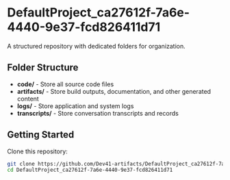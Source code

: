 # DefaultProject_ca27612f-7a6e-4440-9e37-fcd826411d71
A structured repository with dedicated folders for organization.

## Folder Structure

- **code/** - Store all source code files
- **artifacts/** - Store build outputs, documentation, and other generated content
- **logs/** - Store application and system logs
- **transcripts/** - Store conversation transcripts and records

## Getting Started

Clone this repository:
```bash
git clone https://github.com/Dev41-artifacts/DefaultProject_ca27612f-7a6e-4440-9e37-fcd826411d71
cd DefaultProject_ca27612f-7a6e-4440-9e37-fcd826411d71
```
